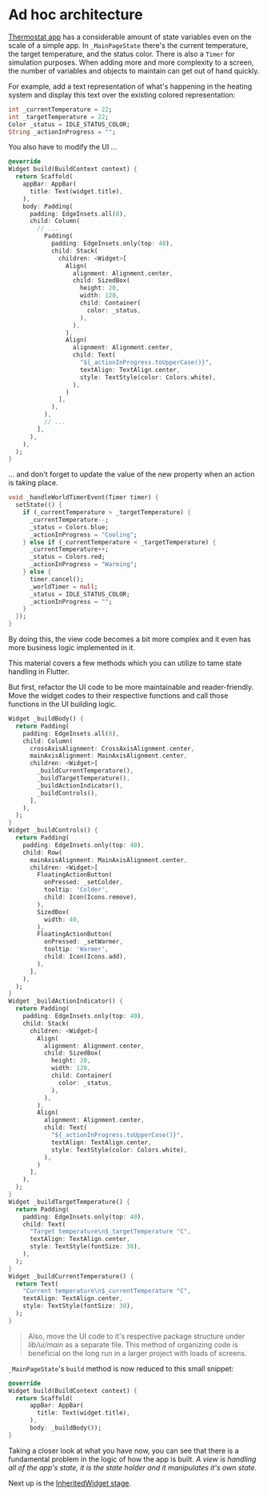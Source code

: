 # Ad hoc architecture

[Thermostat app](/projects/state_handling_demos/01_thermostat_base) has a considerable amount of state variables even on the scale of a simple app. In `_MainPageState` there's the current temperature, the target temperature, and the status color. There is also a `Timer` for simulation purposes. When adding more and more complexity to a screen, the number of variables and objects to maintain can get out of hand quickly.

For example, add a text representation of what's happening in the heating system and display this text over the existing colored representation:

```dart
int _currentTemperature = 22;
int _targetTemperature = 22;
Color _status = IDLE_STATUS_COLOR;
String _actionInProgress = "";
```

You also have to modify the UI ...

```dart
@override
Widget build(BuildContext context) {
  return Scaffold(
    appBar: AppBar(
      title: Text(widget.title),
    ),
    body: Padding(
      padding: EdgeInsets.all(8),
      child: Column(
        // ...
          Padding(
            padding: EdgeInsets.only(top: 40),
            child: Stack(
              children: <Widget>[
                Align(
                  alignment: Alignment.center,
                  child: SizedBox(
                    height: 20,
                    width: 120,
                    child: Container(
                      color: _status,
                    ),
                  ),
                ),
                Align(
                  alignment: Alignment.center,
                  child: Text(
                    "${_actionInProgress.toUpperCase()}",
                    textAlign: TextAlign.center,
                    style: TextStyle(color: Colors.white),
                  ),
                )
              ],
            ),
          ),
          // ...
        ],
      ),
    ),
  );
}
```

... and don't forget to update the value of the new property when an action is taking place.

```DART
void _handleWorldTimerEvent(Timer timer) {
  setState(() {
    if (_currentTemperature > _targetTemperature) {
      _currentTemperature--;
      _status = Colors.blue;
      _actionInProgress = "Cooling";
    } else if (_currentTemperature < _targetTemperature) {
      _currentTemperature++;
      _status = Colors.red;
      _actionInProgress = "Warming";
    } else {
      timer.cancel();
      _worldTimer = null;
      _status = IDLE_STATUS_COLOR;
      _actionInProgress = "";
    }
  });
}
```

By doing this, the view code becomes a bit more complex and it even has more business logic implemented in it.

This material covers a few methods which you can utilize to tame state handling in Flutter. 

But first, refactor the UI code to be more maintainable and reader-friendly. Move the widget codes to their respective functions and call those functions in the UI building logic.

```dart
Widget _buildBody() {
  return Padding(
    padding: EdgeInsets.all(8),
    child: Column(
      crossAxisAlignment: CrossAxisAlignment.center,
      mainAxisAlignment: MainAxisAlignment.center,
      children: <Widget>[
        _buildCurrentTemperature(),
        _buildTargetTemperature(),
        _buildActionIndicator(),
        _buildControls(),
      ],
    ),
  );
}
Widget _buildControls() {
  return Padding(
    padding: EdgeInsets.only(top: 40),
    child: Row(
      mainAxisAlignment: MainAxisAlignment.center,
      children: <Widget>[
        FloatingActionButton(
          onPressed: _setColder,
          tooltip: 'Colder',
          child: Icon(Icons.remove),
        ),
        SizedBox(
          width: 40,
        ),
        FloatingActionButton(
          onPressed: _setWarmer,
          tooltip: 'Warmer',
          child: Icon(Icons.add),
        ),
      ],
    ),
  );
}
Widget _buildActionIndicator() {
  return Padding(
    padding: EdgeInsets.only(top: 40),
    child: Stack(
      children: <Widget>[
        Align(
          alignment: Alignment.center,
          child: SizedBox(
            height: 20,
            width: 120,
            child: Container(
              color: _status,
            ),
          ),
        ),
        Align(
          alignment: Alignment.center,
          child: Text(
            "${_actionInProgress.toUpperCase()}",
            textAlign: TextAlign.center,
            style: TextStyle(color: Colors.white),
          ),
        )
      ],
    ),
  );
}
Widget _buildTargetTemperature() {
  return Padding(
    padding: EdgeInsets.only(top: 40),
    child: Text(
      "Target temperature\n$_targetTemperature °C",
      textAlign: TextAlign.center,
      style: TextStyle(fontSize: 30),
    ),
  );
}
Widget _buildCurrentTemperature() {
  return Text(
    "Current temperature\n$_currentTemperature °C",
    textAlign: TextAlign.center,
    style: TextStyle(fontSize: 30),
  );
}
```

> Also, move the UI code to it's respective package structure under _lib/ui/main_ as a separate file. This method of organizing code is beneficial on the long run in a larger project with loads of screens.

`_MainPageState`'s `build` method is now reduced to this small snippet:

```dart
@override
Widget build(BuildContext context) {
  return Scaffold(
      appBar: AppBar(
        title: Text(widget.title),
      ),
      body: _buildBody());
}
```

Taking a closer look at what you have now, you can see that there is a fundamental problem in the logic of how the app is built. *A view is handling all of the app's state, it is the state holder and it manipulates it's own state.*

Next up is the  [InheritedWidget stage](04_InheritedWidget.md).
